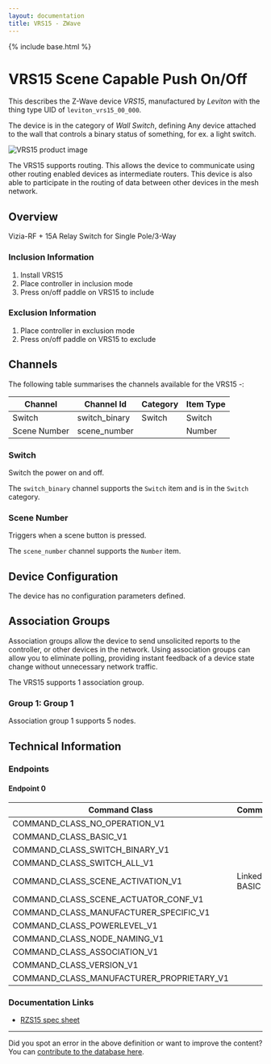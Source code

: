```yaml
---
layout: documentation
title: VRS15 - ZWave
---
```


{% include base.html %}

# VRS15 Scene Capable Push On/Off
This describes the Z-Wave device *VRS15*, manufactured by *Leviton* with the thing type UID of ```leviton_vrs15_00_000```.

The device is in the category of *Wall Switch*, defining Any device attached to the wall that controls a binary status of something, for ex. a light switch.

![VRS15 product image](https://www.cd-jackson.com/zwave_device_uploads/193/193_default.jpg)


The VRS15 supports routing. This allows the device to communicate using other routing enabled devices as intermediate routers.  This device is also able to participate in the routing of data between other devices in the mesh network.

## Overview

Vizia-RF + 15A Relay Switch for Single Pole/3-Way

### Inclusion Information

  1. Install VRS15
  2. Place controller in inclusion mode
  3. Press on/off paddle on VRS15 to include

### Exclusion Information

  1. Place controller in exclusion mode
  2. Press on/off paddle on VRS15 to exclude

## Channels

The following table summarises the channels available for the VRS15 -:

| Channel | Channel Id | Category | Item Type |
|---------|------------|----------|-----------|
| Switch | switch_binary | Switch | Switch | 
| Scene Number | scene_number |  | Number | 

### Switch

Switch the power on and off.

The ```switch_binary``` channel supports the ```Switch``` item and is in the ```Switch``` category.

### Scene Number

Triggers when a scene button is pressed.

The ```scene_number``` channel supports the ```Number``` item.



## Device Configuration

The device has no configuration parameters defined.

## Association Groups

Association groups allow the device to send unsolicited reports to the controller, or other devices in the network. Using association groups can allow you to eliminate polling, providing instant feedback of a device state change without unnecessary network traffic.

The VRS15 supports 1 association group.

### Group 1: Group 1


Association group 1 supports 5 nodes.

## Technical Information

### Endpoints

#### Endpoint 0

| Command Class | Comment |
|---------------|---------|
| COMMAND_CLASS_NO_OPERATION_V1| |
| COMMAND_CLASS_BASIC_V1| |
| COMMAND_CLASS_SWITCH_BINARY_V1| |
| COMMAND_CLASS_SWITCH_ALL_V1| |
| COMMAND_CLASS_SCENE_ACTIVATION_V1| Linked to BASIC|
| COMMAND_CLASS_SCENE_ACTUATOR_CONF_V1| |
| COMMAND_CLASS_MANUFACTURER_SPECIFIC_V1| |
| COMMAND_CLASS_POWERLEVEL_V1| |
| COMMAND_CLASS_NODE_NAMING_V1| |
| COMMAND_CLASS_ASSOCIATION_V1| |
| COMMAND_CLASS_VERSION_V1| |
| COMMAND_CLASS_MANUFACTURER_PROPRIETARY_V1| |

### Documentation Links

* [RZS15 spec sheet](https://www.cd-jackson.com/zwave_device_uploads/193/ViziaRZS15Spec.pdf)

---

Did you spot an error in the above definition or want to improve the content?
You can [contribute to the database here](http://www.cd-jackson.com/index.php/zwave/zwave-device-database/zwave-device-list/devicesummary/193).
